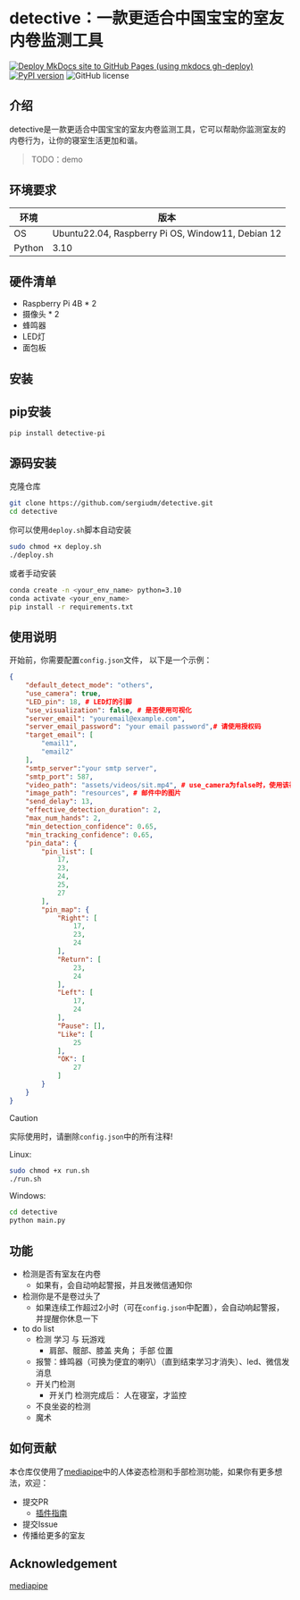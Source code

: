 detective：一款更适合中国宝宝的室友内卷监测工具
==================================================
[![Deploy MkDocs site to GitHub Pages (using mkdocs gh-deploy)](https://github.com/sergiudm/detectivePi/actions/workflows/mkdocs.yml/badge.svg)](https://github.com/sergiudm/detectivePi/actions/workflows/mkdocs.yml)
[![PyPI version](https://badge.fury.io/py/detective-pi.svg)](https://pypi.org/project/detective-pi/0.1.5/)
![GitHub license](https://img.shields.io/github/license/sergiudm/detectivePi)
## 介绍

detective是一款更适合中国宝宝的室友内卷监测工具，它可以帮助你监测室友的内卷行为，让你的寝室生活更加和谐。
> TODO：demo

## 环境要求
| 环境   | 版本                         |
| ------ | ---------------------------- |
| OS     | Ubuntu22.04, Raspberry Pi OS, Window11, Debian 12|
| Python | 3.10                         |

## 硬件清单
- Raspberry Pi 4B * 2
- 摄像头 * 2
- 蜂鸣器
- LED灯
- 面包板

## 安装
## pip安装
```bash
pip install detective-pi
```

## 源码安装
克隆仓库
```bash
git clone https://github.com/sergiudm/detective.git
cd detective
```
你可以使用`deploy.sh`脚本自动安装
```bash
sudo chmod +x deploy.sh
./deploy.sh
```
或者手动安装
```bash
conda create -n <your_env_name> python=3.10
conda activate <your_env_name>
pip install -r requirements.txt
```

## 使用说明
开始前，你需要配置`config.json`文件，
以下是一个示例：
```json
{
    "default_detect_mode": "others",
    "use_camera": true,
    "LED_pin": 18, # LED灯的引脚
    "use_visualization": false, # 是否使用可视化
    "server_email": "youremail@example.com",
    "server_email_password": "your email password",# 请使用授权码
    "target_email": [
        "email1",
        "email2"
    ],
    "smtp_server":"your smtp server",
    "smtp_port": 587,
    "video_path": "assets/videos/sit.mp4", # use_camera为false时，使用该视频
    "image_path": "resources", # 邮件中的图片
    "send_delay": 13,
    "effective_detection_duration": 2,
    "max_num_hands": 2,
    "min_detection_confidence": 0.65,
    "min_tracking_confidence": 0.65,
    "pin_data": {
        "pin_list": [
            17,
            23,
            24,
            25,
            27
        ],
        "pin_map": {
            "Right": [
                17,
                23,
                24
            ],
            "Return": [
                23,
                24
            ],
            "Left": [
                17,
                24
            ],
            "Pause": [],
            "Like": [
                25
            ],
            "OK": [
                27
            ]
        }
    }
}
```
>[!CAUTION] 
实际使用时，请删除`config.json`中的所有注释!

Linux:
```bash
sudo chmod +x run.sh
./run.sh
```
Windows:
```bash
cd detective
python main.py
```

## 功能
- 检测是否有室友在内卷
    - 如果有，会自动响起警报，并且发微信通知你
- 检测你是不是卷过头了
    - 如果连续工作超过2小时（可在`config.json`中配置），会自动响起警报，并提醒你休息一下
- to do list
  - 检测 学习 与 玩游戏
    - 肩部、髋部、膝盖 夹角； 手部 位置
  - 报警：蜂鸣器（可换为便宜的喇叭）（直到结束学习才消失）、led、微信发消息
  - 开关门检测
    - 开关门 检测完成后： 人在寝室，才监控
  - 不良坐姿的检测
  - 魔术

## 如何贡献
本仓库仅使用了[mediapipe](https://github.com/google-ai-edge/mediapipe)中的人体姿态检测和手部检测功能，如果你有更多想法，欢迎：

- 提交PR
  - [插件指南]()
- 提交Issue
- 传播给更多的室友

## Acknowledgement
[mediapipe](https://github.com/google-ai-edge/mediapipe)